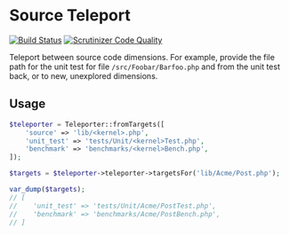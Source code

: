 Source Teleport
===============

[![Build Status](https://travis-ci.org/phpactor/teleport.svg?branch=master)](https://travis-ci.org/phpactor/teleport)
[![Scrutinizer Code Quality](https://scrutinizer-ci.com/g/phpactor/teleport/badges/quality-score.png?b=master)](https://scrutinizer-ci.com/g/phpactor/teleport/?branch=master)

Teleport between source code dimensions. For example, provide the file path
for the unit test for file `/src/Foobar/Barfoo.php` and from the unit test
back, or to new, unexplored dimensions.

Usage
-----

```php
$teleporter = Teleporter::fromTargets([
    'source' => 'lib/<kernel>.php',
    'unit_test' => 'tests/Unit/<kernel>Test.php',
    'benchmark' => 'benchmarks/<kernel>Bench.php',
]);

$targets = $teleporter->teleporter->targetsFor('lib/Acme/Post.php');

var_dump($targets);
// [
//    'unit_test' => 'tests/Unit/Acme/PostTest.php',
//    'benchmark' => 'benchmarks/Acme/PostBench.php',
// ]
```
